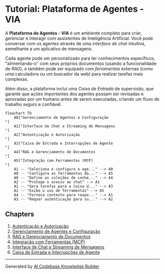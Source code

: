 # Tutorial: Plataforma de Agentes - VIA

A **Plataforma de Agentes - VIA** é um ambiente completo para criar, gerenciar e interagir com assistentes de Inteligência Artificial. Você pode conversar com os agentes através de uma *interface de chat* intuitiva, semelhante a um aplicativo de mensagens.

Cada agente pode ser personalizado para ter conhecimentos específicos, "alimentando-o" com seus próprios documentos (usando a funcionalidade de *RAG*), e também pode ser equipado com *ferramentas* externas (como uma calculadora ou um buscador da web) para realizar tarefas mais complexas.

Além disso, a plataforma inclui uma *Caixa de Entrada* de supervisão, que garante que ações importantes dos agentes possam ser revisadas e aprovadas por um humano antes de serem executadas, criando um fluxo de trabalho seguro e confiável.

```mermaid
flowchart TD
    A0["Gerenciamento de Agentes e Configuração
"]
    A1["Interface de Chat e Streaming de Mensagens
"]
    A2["Autenticação e Autorização
"]
    A3["Caixa de Entrada e Interrupções de Agente
"]
    A4["RAG e Gerenciamento de Documentos
"]
    A5["Integração com Ferramentas (MCP)
"]
    A1 -- "Seleciona e configura o age..." --> A0
    A0 -- "Configura as ferramentas do..." --> A5
    A0 -- "Define as coleções de conhe..." --> A4
    A2 -- "Protege o acesso ao chat" --> A1
    A1 -- "Gera tarefas para a Caixa d..." --> A3
    A1 -- "Exibe o uso de ferramentas" --> A5
    A4 -- "Fornece contexto para respo..." --> A1
    A3 -- "Requer autenticação para su..." --> A2
```

## Chapters

1. [Autenticação e Autorização
](01_autenticação_e_autorização_.md)
2. [Gerenciamento de Agentes e Configuração
](02_gerenciamento_de_agentes_e_configuração_.md)
3. [RAG e Gerenciamento de Documentos
](03_rag_e_gerenciamento_de_documentos_.md)
4. [Integração com Ferramentas (MCP)
](04_integração_com_ferramentas__mcp__.md)
5. [Interface de Chat e Streaming de Mensagens
](05_interface_de_chat_e_streaming_de_mensagens_.md)
6. [Caixa de Entrada e Interrupções de Agente
](06_caixa_de_entrada_e_interrupções_de_agente_.md)


---

Generated by [AI Codebase Knowledge Builder](https://github.com/The-Pocket/Tutorial-Codebase-Knowledge)
